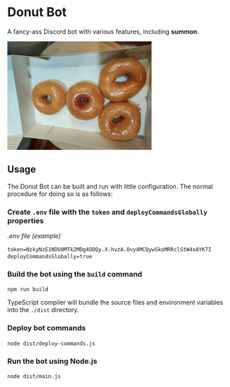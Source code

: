 # Donut Bot
A fancy-ass Discord bot with various features, including **summon**.

![The Donut logo.](./media/donut-logo-rotated.jpg)

## Usage
The Donut Bot can be built and run with little configuration. The normal procedure for doing so is as follows:
### Create `.env` file with the `token` and `deployCommandsGlobally` properties
*.env file (example)*
```
token=NzkyNzE1NDU0MTk2MDg4ODQy.X-hvzA.Ovy4MCQywSkoMRRclStW4xAYK7I
deployCommandsGlobally=true
```
### Build the bot using the `build` command
```
npm run build
```
TypeScript compiler will bundle the source files and environment variables into the `./dist` directory.
### Deploy bot commands
```
node dist/deploy-commands.js
```
### Run the bot using Node.js
```
node dist/main.js
```